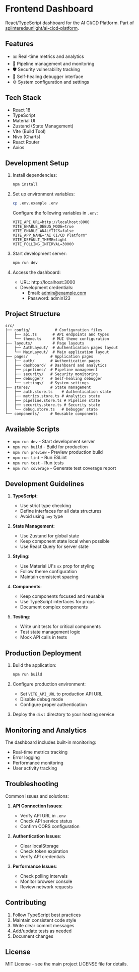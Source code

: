 # Frontend Dashboard

React/TypeScript dashboard for the AI CI/CD Platform. Part of [splinteredsunlight/ai-cicd-platform](https://github.com/splinteredsunlight/ai-cicd-platform).

## Features

- 📊 Real-time metrics and analytics
- 🔄 Pipeline management and monitoring
- 🛡️ Security vulnerability tracking
- 🔧 Self-healing debugger interface
- ⚙️ System configuration and settings

## Tech Stack

- React 18
- TypeScript
- Material UI
- Zustand (State Management)
- Vite (Build Tool)
- Nivo (Charts)
- React Router
- Axios

## Development Setup

1. Install dependencies:
   ```bash
   npm install
   ```

2. Set up environment variables:
   ```bash
   cp .env.example .env
   ```
   
   Configure the following variables in `.env`:
   ```
   VITE_API_URL=http://localhost:8000
   VITE_ENABLE_DEBUG_MODE=true
   VITE_ENABLE_ANALYTICS=false
   VITE_APP_NAME="AI CI/CD Platform"
   VITE_DEFAULT_THEME=light
   VITE_POLLING_INTERVAL=30000
   ```

3. Start development server:
   ```bash
   npm run dev
   ```

4. Access the dashboard:
   - URL: http://localhost:3000
   - Development credentials:
     - Email: admin@example.com
     - Password: admin123

## Project Structure

```
src/
├── config/           # Configuration files
│   ├── api.ts       # API endpoints and types
│   └── theme.ts     # MUI theme configuration
├── layouts/         # Page layouts
│   ├── AuthLayout/  # Authentication pages layout
│   └── MainLayout/  # Main application layout
├── pages/          # Application pages
│   ├── auth/       # Authentication pages
│   ├── dashboard/  # Dashboard and analytics
│   ├── pipelines/  # Pipeline management
│   ├── security/   # Security monitoring
│   ├── debugger/   # Self-healing debugger
│   └── settings/   # System settings
├── stores/         # State management
│   ├── auth.store.ts    # Authentication state
│   ├── metrics.store.ts # Analytics state
│   ├── pipeline.store.ts # Pipeline state
│   ├── security.store.ts # Security state
│   └── debug.store.ts   # Debugger state
└── components/     # Reusable components
```

## Available Scripts

- `npm run dev` - Start development server
- `npm run build` - Build for production
- `npm run preview` - Preview production build
- `npm run lint` - Run ESLint
- `npm run test` - Run tests
- `npm run coverage` - Generate test coverage report

## Development Guidelines

1. **TypeScript**:
   - Use strict type checking
   - Define interfaces for all data structures
   - Avoid using `any` type

2. **State Management**:
   - Use Zustand for global state
   - Keep component state local when possible
   - Use React Query for server state

3. **Styling**:
   - Use Material UI's `sx` prop for styling
   - Follow theme configuration
   - Maintain consistent spacing

4. **Components**:
   - Keep components focused and reusable
   - Use TypeScript interfaces for props
   - Document complex components

5. **Testing**:
   - Write unit tests for critical components
   - Test state management logic
   - Mock API calls in tests

## Production Deployment

1. Build the application:
   ```bash
   npm run build
   ```

2. Configure production environment:
   - Set `VITE_API_URL` to production API URL
   - Disable debug mode
   - Configure proper authentication

3. Deploy the `dist` directory to your hosting service

## Monitoring and Analytics

The dashboard includes built-in monitoring:

- Real-time metrics tracking
- Error logging
- Performance monitoring
- User activity tracking

## Troubleshooting

Common issues and solutions:

1. **API Connection Issues**:
   - Verify API URL in `.env`
   - Check API service status
   - Confirm CORS configuration

2. **Authentication Issues**:
   - Clear localStorage
   - Check token expiration
   - Verify API credentials

3. **Performance Issues**:
   - Check polling intervals
   - Monitor browser console
   - Review network requests

## Contributing

1. Follow TypeScript best practices
2. Maintain consistent code style
3. Write clear commit messages
4. Add/update tests as needed
5. Document changes

## License

MIT License - see the main project LICENSE file for details.
